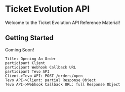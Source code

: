# Ticket Evolution API

Welcome to the Ticket Evolution API Reference Material!

## Getting Started

Coming Soon!


<!-- toc -->

``` sequence-hand
Title: Opening An Order
participant Client
participant Webhook Callback URL
participant Tevo API
Client->Tevo API: POST /orders/open
Tevo API->Client: partial Response Object
Tevo API->Webhook Callback URL: full Response Object
```



